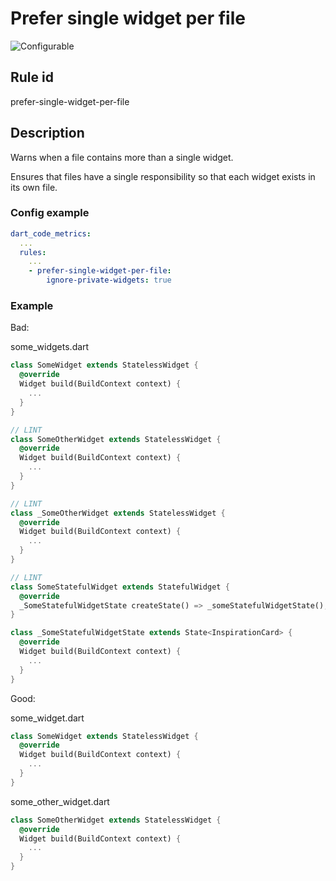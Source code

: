 # Prefer single widget per file

![Configurable](https://img.shields.io/badge/-configurable-informational)

## Rule id

prefer-single-widget-per-file

## Description

Warns when a file contains more than a single widget.

Ensures that files have a single responsibility so that each widget exists in its own file.

### Config example

```yaml
dart_code_metrics:
  ...
  rules:
    ...
    - prefer-single-widget-per-file:
        ignore-private-widgets: true
```

### Example

Bad:

some_widgets.dart

```dart
class SomeWidget extends StatelessWidget {
  @override
  Widget build(BuildContext context) {
    ...
  }
}

// LINT
class SomeOtherWidget extends StatelessWidget {
  @override
  Widget build(BuildContext context) {
    ...
  }
}

// LINT
class _SomeOtherWidget extends StatelessWidget {
  @override
  Widget build(BuildContext context) {
    ...
  }
}

// LINT
class SomeStatefulWidget extends StatefulWidget {
  @override
  _SomeStatefulWidgetState createState() => _someStatefulWidgetState();
}

class _SomeStatefulWidgetState extends State<InspirationCard> {
  @override
  Widget build(BuildContext context) {
    ...
  }
}
```

Good:

some_widget.dart

```dart
class SomeWidget extends StatelessWidget {
  @override
  Widget build(BuildContext context) {
    ...
  }
}
```

some_other_widget.dart

```dart
class SomeOtherWidget extends StatelessWidget {
  @override
  Widget build(BuildContext context) {
    ...
  }
}
```
